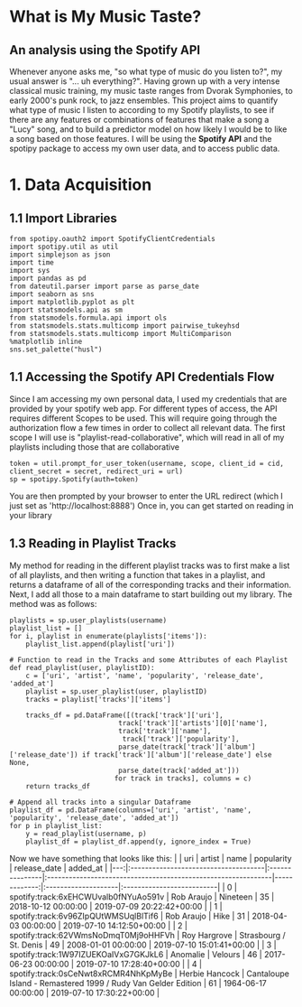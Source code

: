 # What is My Music Taste?

## An analysis using the Spotify API

Whenever anyone asks me, "so what type of music do you listen to?", my usual answer is "... uh everything?". Having grown up with a very intense classical music training, my music taste ranges from Dvorak Symphonies, to early 2000's punk rock, to jazz ensembles. This project aims to quantify what type of music I listen to according to my Spotify playlists, to see if there are any features or combinations of features that make a song a "Lucy" song, and to build a predictor model on how likely I would be to like a song based on those features. I will be using the **Spotify API** and the spotipy package to access my own user data, and to access public data. 

# 1. Data Acquisition

## 1.1 Import Libraries
```import spotipy
from spotipy.oauth2 import SpotifyClientCredentials
import spotipy.util as util
import simplejson as json
import time
import sys
import pandas as pd
from dateutil.parser import parse as parse_date
import seaborn as sns
import matplotlib.pyplot as plt
import statsmodels.api as sm
from statsmodels.formula.api import ols
from statsmodels.stats.multicomp import pairwise_tukeyhsd
from statsmodels.stats.multicomp import MultiComparison
%matplotlib inline
sns.set_palette("husl")
```

## 1.1 Accessing the Spotify API Credentials Flow

Since I am accessing my own personal data, I used my credentials that are provided by your spotify web app. For different types of access, the API requires different Scopes to be used. This will require going through the authorization flow a few times in order to collect all relevant data. The first scope I will use is "playlist-read-collaborative", which will read in all of my playlists including those that are collaborative
```scope = 'playlist-read-collaborative'
token = util.prompt_for_user_token(username, scope, client_id = cid, client_secret = secret, redirect_uri = url)
sp = spotipy.Spotify(auth=token)
```
You are then prompted by your browser to enter the URL redirect (which I just set as 'http://localhost:8888') Once in, you can get started on reading in your library

## 1.3 Reading in Playlist Tracks

My method for reading in the different playlist tracks was to first make a list of all playlists, and then writing a function that takes in a playlist, and returns a dataframe of all of the corresponding tracks and their information. Next, I add all those to a main dataframe to start building out my library. The method was as follows:

```
playlists = sp.user_playlists(username)
playlist_list = []
for i, playlist in enumerate(playlists['items']):
    playlist_list.append(playlist['uri'])
```

```
# Function to read in the Tracks and some Attributes of each Playlist
def read_playlist(user, playlistID):
    c = ['uri', 'artist', 'name', 'popularity', 'release_date', 'added_at']
    playlist = sp.user_playlist(user, playlistID)
    tracks = playlist['tracks']['items']

    tracks_df = pd.DataFrame([(track['track']['uri'],
                           track['track']['artists'][0]['name'],
                           track['track']['name'],
                            track['track']['popularity'],
                           parse_date(track['track']['album']['release_date']) if track['track']['album']['release_date'] else None,
                           parse_date(track['added_at']))
                          for track in tracks], columns = c)
    return tracks_df
```

```
# Append all tracks into a singular Dataframe
playlist_df = pd.DataFrame(columns=['uri', 'artist', 'name', 'popularity', 'release_date', 'added_at'])
for p in playlist_list:
    y = read_playlist(username, p)
    playlist_df = playlist_df.append(y, ignore_index = True)
```
Now we have something that looks like this:
|    | uri                                  | artist         | name                                                          |   popularity | release_date        | added_at                  |
|---:|:-------------------------------------|:---------------|:--------------------------------------------------------------|-------------:|:--------------------|:--------------------------|
|  0 | spotify:track:6xEHCWUvalb0fNYuAo591v | Rob Araujo     | Nineteen                                                      |           35 | 2018-10-12 00:00:00 | 2019-07-09 20:22:42+00:00 |
|  1 | spotify:track:6v96ZIpQUtWMSUqlBlTif6 | Rob Araujo     | Hike                                                          |           31 | 2018-04-03 00:00:00 | 2019-07-10 14:12:50+00:00 |
|  2 | spotify:track:62VWmsNoDmqT0Mj9oHHFVh | Roy Hargrove   | Strasbourg / St. Denis                                        |           49 | 2008-01-01 00:00:00 | 2019-07-10 15:01:41+00:00 |
|  3 | spotify:track:1W97IZUEKOaIVxG7GKJkL6 | Anomalie       | Velours                                                       |           46 | 2017-06-23 00:00:00 | 2019-07-10 17:28:40+00:00 |
|  4 | spotify:track:0sCeNwt8xRCMR4NhKpMyBe | Herbie Hancock | Cantaloupe Island - Remastered 1999 / Rudy Van Gelder Edition |           61 | 1964-06-17 00:00:00 | 2019-07-10 17:30:22+00:00 |
